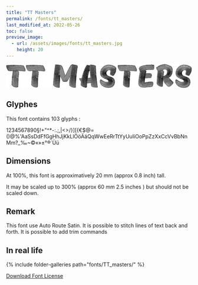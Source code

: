 ```yaml
---
title: "TT Masters"
permalink: /fonts/tt_masters/
last_modified_at: 2022-05-26
toc: false
preview_image:
  - url: /assets/images/fonts/tt_masters.jpg
    height: 20
---
```

![TT Masters](/assets/images/fonts/tt_masters.jpg)

## Glyphes

This font contains 103 glyphs :

1234567890§!+"^*-:.;,|<>/}][{€$@=()@%'AaSsDdFfGgHhJjKkLlÖöÄäQqWwEeRrTtYyUuIiOoPpZzXxCcVvBbNnMm?_‰~©«»±°®´Üü

## Dimensions

At 100%, this font is approximatively 20 mm (approx 0.8 inch) tall.

It may be scaled up to  300% (approx 60 mm 2.5 inches ) but should not be scaled down.

## Remark
This font use Auto Route Satin.
It is possible to stitch lines of text back and forth.
It is possible to add trim commands


## In real life 
{% include folder-galleries path="fonts/TT_masters/" %}




[Download Font License](https://github.com/inkstitch/inkstitch/tree/main/fonts/tt_masters/LICENSE)

